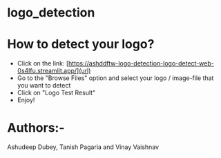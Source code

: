 # logo_detection

# How to detect your logo?
* Click on the link: [https://ashddftw-logo-detection-logo-detect-web-0s4lfu.streamlit.app/](url)
* Go to the "Browse Files" option and select your logo / image-file that you want to detect
* Click on "Logo Test Result"
* Enjoy!

# Authors:-
Ashudeep Dubey, Tanish Pagaria and Vinay Vaishnav
